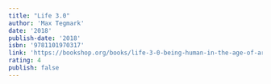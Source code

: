 ```yaml
---
title: "Life 3.0"
author: 'Max Tegmark'
date: '2018'
publish-date: '2018'
isbn: '9781101970317'
link: 'https://bookshop.org/books/life-3-0-being-human-in-the-age-of-artificial-intelligence/9781101970317'
rating: 4
publish: false
---
```

